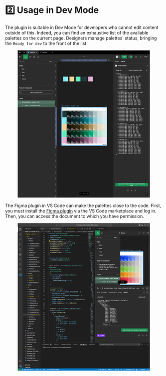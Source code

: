 # 2️⃣ Usage in Dev Mode

The plugin is suitable in Dev Mode for developers who cannot edit content outside of this. Indeed, you can find an exhaustive list of the available palettes on the current page. Designers manage palettes' status, bringing the `Ready for dev` to the front of the list.

<figure><img src="../.gitbook/assets/transfer-dev_mode.png" alt=""><figcaption></figcaption></figure>

The Figma plugin in VS Code can make the palettes close to the code. First, you must install the [Figma plugin](https://marketplace.visualstudio.com/items?itemName=figma.figma-vscode-extension) via the VS Code marketplace and log in. Then, you can access the document to which you have permission.

<figure><img src="../.gitbook/assets/transfer-vs_code.png" alt=""><figcaption></figcaption></figure>
